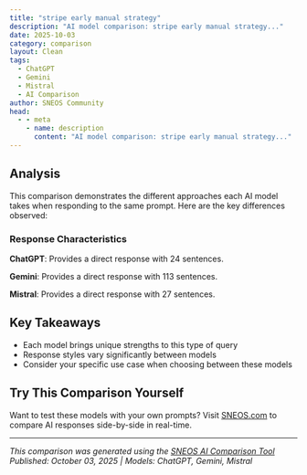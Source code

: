 ```yaml
---
title: "stripe early manual strategy"
description: "AI model comparison: stripe early manual strategy..."
date: 2025-10-03
category: comparison
layout: Clean
tags:
  - ChatGPT
  - Gemini
  - Mistral
  - AI Comparison
author: SNEOS Community
head:
  - - meta
    - name: description
      content: "AI model comparison: stripe early manual strategy..."
---
```


<ChatComparison
  title="stripe early manual strategy"
  prompt="stripe early manual strategy"
  :responses='{
    "ChatGPT": "It looks like you\u2019re asking about an \u0022early manual strategy\u0022 related to Stripe. Could you please clarify what you mean by this? For example:\n\n- Are you referring to an early-stage manual payment handling strategy using Stripe?\n- Are you looking for guidance on manually processing payments with Stripe before automating?\n- Or perhaps a manual approach to managing Stripe transactions or disputes early in your business?\n\nWith a bit more context, I can provide a detailed and relevant answer. Meanwhile, here\u2019s a general overview of an early manual strategy using Stripe:\n\n### Early Manual Strategy for Using Stripe\n\nWhen starting with Stripe, especially for small businesses or startups, you might want to manually handle some parts of the payment process before fully automating everything. This helps ensure you understand the flow and catch any edge cases early.\n\n#### 1. Manually Creating Charges\n- Use the Stripe Dashboard to manually create charges by entering customer details and payment info.\n- Useful if you have customers paying via phone or email orders.\n\n#### 2. Manual Customer and Payment Method Management\n- Add customers and their payment methods manually in the Dashboard.\n- This helps build your customer database before integrating an automated customer onboarding flow.\n\n#### 3. Manual Refunds and Disputes Management\n- Process refunds manually through the Stripe Dashboard.\n- Monitor disputes (chargebacks) and respond from the Dashboard to understand how these work.\n\n#### 4. Manual Invoicing\n- Create and send invoices manually to customers via Stripe.\n- This is helpful for service-based businesses issuing invoices rather than immediate payments.\n\n#### 5. Testing and Validation\n- Before going live, use Stripe\u2019s test mode to manually create charges and refunds.\n- Validate your logic manually to prevent errors once automated.\n\n---\n\nIf you want specific code examples, workflow recommendations, or integration tips, please provide more details about your use case!",
    "Gemini": "Okay, let\u0027s break down strategies for capitalizing on Stripe in its early stages, focusing on a \u0022manual\u0022 approach.  This means less emphasis on complex integrations and more on getting value from Stripe quickly and effectively, likely before you have a dedicated engineering team.\n\n**Why \u0022Manual\u0022 Early On?**\n\n*   **Faster Validation:**  You can test business models and pricing without investing heavily in development.\n*   **Flexibility:** Adapt quickly to customer feedback and changing requirements.\n*   **Bootstrapping:** Conserves resources when capital is limited.\n*   **Direct Customer Interaction:** Allows for a more personal touch and better understanding of your customer base.\n\n**Key Areas to Focus On \u0026 Strategies**\n\n1.  **Setting Up Stripe (The Basics):**\n\n    *   **Create a Stripe Account:**  Obvious, but start here. Ensure you have the necessary business information (legal name, address, tax ID).\n    *   **Understand Stripe Dashboard:** Familiarize yourself with the dashboard. Learn how to navigate, view transactions, manage customers, and access reports.\n    *   **Set Up Payouts:** Configure your bank account for receiving payouts. Choose the appropriate payout schedule (daily, weekly, monthly).\n    *   **Security:** Enable two-factor authentication (2FA) for your Stripe account.  Be mindful of your API keys and keep them secure.\n    *   **Initial Product/Service Definition:**  Define the product/service you\u0027re selling and its pricing.\n\n2.  **Accepting Payments (Without Extensive Coding):**\n\n    *   **Stripe Payment Links:**  This is your best friend for \u0022manual\u0022 early stage sales.\n        *   **How they work:**  Create pre-filled checkout pages for specific products or services directly within the Stripe dashboard.  You can share these links via email, social media, or embed them on a simple website.\n        *   **Benefits:** No code required!  Easy to set up, track conversions, and manage pricing.\n        *   **Strategy:**  Use Payment Links for:\n            *   One-time purchases (eBooks, courses, consulting sessions).\n            *   Donations.\n            *   Simple subscription setups (see recurring payments below).\n            *   Limited-time offers or promotions.\n\n    *   **Stripe Checkout (Hosted Page - Minimal Code):**\n        *   **How it works:** Stripe hosts the checkout page. You simply redirect users to Stripe\u0027s secure servers to collect payment information.\n        *   **Benefits:**  Increased security (PCI compliance handled by Stripe).  Good user experience.  Requires minimal code (usually just a redirect button).\n        *   **Strategy:** Useful when you need a slightly more customized checkout experience than Payment Links offer but still want to avoid building your own form.\n\n    *   **Invoice Generation (Stripe Invoicing):**\n        *   **How it works:** Create and send professional invoices directly from the Stripe dashboard.\n        *   **Benefits:**  Automated invoice sending and tracking.  Customers can pay directly through the invoice link.  Reduces manual accounting work.\n        *   **Strategy:** Ideal for B2B sales, consulting services, or any situation where invoicing is standard practice.\n\n    *   **Manual Card Entry (Use with Caution):**\n        *   **How it works:**  Enter customer\u0027s credit card details directly into the Stripe dashboard (not recommended unless absolutely necessary and with express customer consent).\n        *   **Benefits:**  Allows you to process payments over the phone or in person (with permission).\n        *   **Drawbacks:**  Higher risk of errors and fraud. Significantly increases your PCI compliance burden.  Use only as a last resort.\n\n3.  **Managing Subscriptions (Early Stage):**\n\n    *   **Stripe Subscriptions via Payment Links (Simplified):**\n        *   **How it works:**  Create a Payment Link that offers a recurring subscription product. Stripe will handle the billing cycles.\n        *   **Limitations:**  Limited customization for complex subscription models (e.g., usage-based billing, tiered pricing).\n        *   **Strategy:**  Great for simple, fixed-price subscriptions (e.g., monthly newsletter, basic membership).\n\n    *   **Stripe Billing (More Advanced - Still Relatively Manual at First):**\n        *   **How it works:** Use the Stripe Billing API and dashboard features to create and manage more complex subscription plans (e.g., different tiers, usage-based billing, coupons).\n        *   **Strategy:** You can still keep this fairly \u0022manual\u0022 in the beginning by using the Stripe Dashboard to manage the subscriptions after they are set up.  This might mean manually applying discounts or credits.\n\n4.  **Customer Relationship Management (CRM) Integration (Manual):**\n\n    *   **Manual Data Export/Import:**  Export customer data from Stripe (e.g., email addresses, purchase history) and import it into your CRM system (e.g., HubSpot, Mailchimp).\n    *   **Zapier/IFTTT (For Basic Automation):**  Use Zapier or IFTTT to connect Stripe to other apps (e.g., add new customers to a mailing list, send Slack notifications for new payments).  These tools allow for some degree of automation without requiring coding.\n    *   **Spreadsheet Management:** Initially, you might just export Stripe data to a spreadsheet for analysis and tracking.\n\n5.  **Customer Support \u0026 Communication:**\n\n    *   **Personalized Emails:** Send personalized emails to customers after they make a purchase (thank you emails, welcome messages, follow-up inquiries).\n    *   **Manual Refunds/Disputes:**  Handle refunds and disputes directly through the Stripe dashboard.\n    *   **Proactive Communication:**  Reach out to customers who have abandoned carts or experienced payment failures.\n\n6.  **Analytics \u0026 Reporting (Basic):**\n\n    *   **Stripe Dashboard Analytics:**  Use the Stripe dashboard to track key metrics like revenue, transaction volume, and customer growth.\n    *   **Spreadsheet Analysis:** Export data from Stripe and analyze it in a spreadsheet to identify trends and patterns.\n\n**Important Considerations for a Manual Strategy:**\n\n*   **Scalability:** This approach is not sustainable in the long term.  As your business grows, you will need to automate more processes.\n*   **Accuracy:**  Manual data entry and processing can be prone to errors.  Double-check your work carefully.\n*   **Security:**  Be extremely careful when handling sensitive customer data (e.g., credit card numbers).\n*   **Time Commitment:**  Manual tasks can be time-consuming.  Prioritize your efforts and focus on the most important activities.\n*   **Compliance:**  Ensure you are compliant with all applicable laws and regulations (e.g., PCI DSS, GDPR).\n*   **Fraud Prevention:** Use Stripe\u0027s built-in fraud prevention tools and monitor transactions for suspicious activity.\n\n**Example Scenario: Selling an Online Course**\n\n1.  **Create a Stripe Payment Link:** Set up a Payment Link for your online course with a defined price.\n2.  **Embed the Link:**  Embed the Payment Link button on a simple landing page (created with a tool like Carrd or Google Sites).\n3.  **Promote the Course:**  Share the landing page link via social media, email marketing, or online advertising.\n4.  **Manage Students:** Export customer data from Stripe to a spreadsheet.  Use the spreadsheet to track student progress and send personalized email updates.\n5.  **Customer Support:** Respond to customer inquiries via email or a messaging platform.\n6.  **Analyze Results:** Track sales and student engagement in your spreadsheet to identify areas for improvement.\n\n**Transitioning to Automation:**\n\nAs your business grows, gradually automate more processes.  Consider these steps:\n\n*   **CRM Integration:** Integrate Stripe with a CRM system to automate customer data management.\n*   **Subscription Management System:** Implement a more robust subscription management system to handle complex billing scenarios.\n*   **Automated Email Marketing:** Use email marketing automation tools to send targeted emails to customers based on their behavior.\n*   **Custom Integrations:**  Develop custom integrations with other systems as needed (e.g., accounting software, inventory management).\n*   **Dedicated Engineering Team:** Eventually, you\u0027ll likely need to hire a dedicated engineering team to build and maintain your custom integrations.\n\n**In summary:**  Focus on leveraging Stripe\u0027s simplest features (Payment Links, Invoicing) initially.  Prioritize validating your business model and getting customer feedback.  As your business grows, gradually automate more processes to improve efficiency and scalability. Good luck!\n",
    "Mistral": "Stripe, the online payment processing company, employed several early strategies that contributed to its success. Here are some of the key manual strategies they used:\n\n1. **Manual Onboarding**:\n   - In the early days, Stripe founders personally onboarded new users. They would reach out to new signups, help them integrate Stripe, and gather feedback.\n   - This hands-on approach allowed them to understand user needs deeply and iterate on the product quickly.\n\n2. **High-Touch Customer Support**:\n   - Stripe provided personalized, high-touch customer support, especially for their early users. This helped build loyalty and positive word-of-mouth.\n   - Founders and early employees would often handle customer support themselves to stay close to user needs and issues.\n\n3. **Targeted Manual Outreach**:\n   - Stripe identified potential high-value customers and reached out to them directly. This targeted approach helped them attract influential early adopters.\n   - They would often look for companies that were dissatisfied with existing payment solutions and reach out to offer Stripe as an alternative.\n\n4. **Manual Fraud Detection**:\n   - Before building automated fraud detection systems, Stripe manually reviewed transactions to detect and prevent fraud.\n   - This manual process helped them understand fraud patterns better and build more effective automated systems later on.\n\n5. **Iterative Product Development**:\n   - Stripe focused on building a minimal viable product (MVP) and iterating based on user feedback. This approach allowed them to improve the product continuously and add features that users actually needed.\n\n6. **Community Building**:\n   - Stripe invested in building a community around their product. They engaged with developers, attended industry events, and sponsored open-source projects to increase visibility and goodwill.\n\n7. **Content and Documentation**:\n   - Stripe placed a strong emphasis on creating high-quality documentation and content to help developers integrate and use their product effectively. This reduced support load and improved user experience.\n\nThese manual strategies helped Stripe build a strong foundation of loyal users, gather valuable feedback, and iterate quickly on their product. As the company grew, they were able to automate and scale many of these processes."
  }'
  published-date="20:34"
/>

## Analysis

This comparison demonstrates the different approaches each AI model takes when responding to the same prompt. Here are the key differences observed:

### Response Characteristics

**ChatGPT**: Provides a direct response with 24 sentences. 

**Gemini**: Provides a direct response with 113 sentences. 

**Mistral**: Provides a direct response with 27 sentences. 

## Key Takeaways

- Each model brings unique strengths to this type of query
- Response styles vary significantly between models
- Consider your specific use case when choosing between these models

## Try This Comparison Yourself

Want to test these models with your own prompts? Visit [SNEOS.com](https://sneos.com) to compare AI responses side-by-side in real-time.

---

*This comparison was generated using the [SNEOS AI Comparison Tool](https://sneos.com)*
*Published: October 03, 2025 | Models: ChatGPT, Gemini, Mistral*
